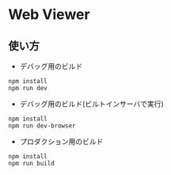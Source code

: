 # Web Viewer

## 使い方

- デバッグ用のビルド

```
npm install
npm run dev
```

- デバッグ用のビルド(ビルトインサーバで実行)

```
npm install
npm run dev-browser
```

- プロダクション用のビルド

```
npm install
npm run build
```
